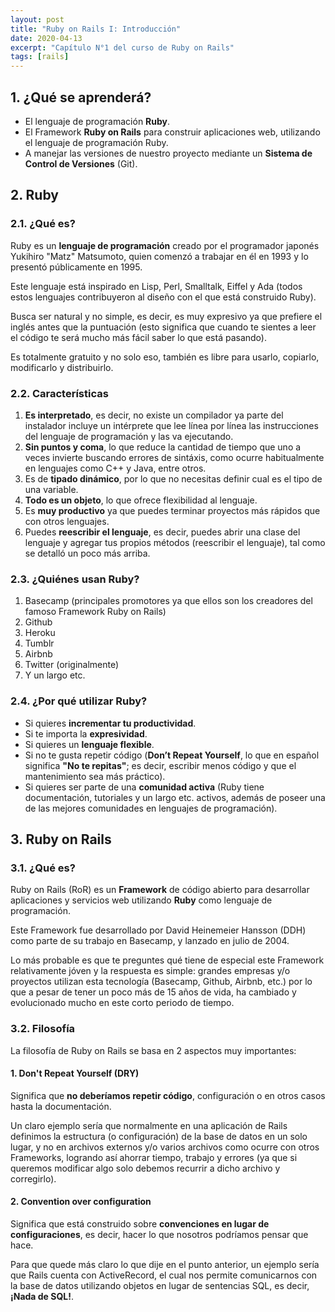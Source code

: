 ```yaml
---
layout: post
title: "Ruby on Rails I: Introducción"
date: 2020-04-13
excerpt: "Capítulo N°1 del curso de Ruby on Rails"
tags: [rails]
---
```


## 1. ¿Qué se aprenderá?

* El lenguaje de programación **Ruby**.
* El Framework **Ruby on Rails** para construir aplicaciones web, utilizando el lenguaje de programación Ruby.
* A manejar las versiones de nuestro proyecto mediante un **Sistema de Control de Versiones** (Git).

## 2. Ruby

### 2.1. ¿Qué es?

Ruby es un **lenguaje de programación** creado por el programador japonés Yukihiro "Matz" Matsumoto, quien comenzó a trabajar en él en 1993 y lo presentó públicamente en 1995.

Este lenguaje está inspirado en Lisp, Perl, Smalltalk, Eiffel y Ada (todos estos lenguajes contribuyeron al diseño con el que está construido Ruby).

Busca ser natural y no simple, es decir, es muy expresivo ya que prefiere el inglés antes que la puntuación (esto significa que cuando te sientes a leer el código te será mucho más fácil saber lo que está pasando).

Es totalmente gratuito y no solo eso, también es libre para usarlo, copiarlo, modificarlo y distribuirlo.

### 2.2. Características

1. **Es interpretado**, es decir, no existe un compilador ya parte del instalador incluye un intérprete que lee línea por línea las instrucciones del lenguaje de programación y las va ejecutando.
2. **Sin puntos y coma**, lo que reduce la cantidad de tiempo que uno a veces invierte buscando errores de sintáxis, como ocurre habitualmente en lenguajes como C++ y Java, entre otros.
3. Es de **tipado dinámico**, por lo que no necesitas definir cual es el tipo de una variable.
4. **Todo es un objeto**, lo que ofrece flexibilidad al lenguaje.
5. Es **muy productivo** ya que puedes terminar proyectos más rápidos que con otros lenguajes.
6. Puedes **reescribir el lenguaje**, es decir, puedes abrir una clase del lenguaje y agregar tus propios métodos (reescribir el lenguaje), tal como se detalló un poco más arriba.

### 2.3. ¿Quiénes usan Ruby?

1. Basecamp (principales promotores ya que ellos son los creadores del famoso Framework Ruby on Rails)
2. Github
3. Heroku
4. Tumblr
5. Airbnb
6. Twitter (originalmente)
7. Y un largo etc.

### 2.4. ¿Por qué utilizar Ruby?

* Si quieres **incrementar tu productividad**.
* Si te importa la **expresividad**.
* Si quieres un **lenguaje flexible**.
* Si no te gusta repetir código (**Don’t Repeat Yourself**, lo que en español significa **"No te repitas"**; es decir, escribir menos código y que el mantenimiento sea más práctico).
* Si quieres ser parte de una **comunidad activa** (Ruby tiene documentación, tutoriales y un largo etc. activos, además de poseer una de las mejores comunidades en lenguajes de programación).

## 3. Ruby on Rails

### 3.1. ¿Qué es?

Ruby on Rails (RoR) es un **Framework** de código abierto para desarrollar aplicaciones y servicios web utilizando **Ruby** como lenguaje de programación.

Este Framework fue desarrollado por David Heinemeier Hansson (DDH) como parte de su trabajo en Basecamp, y lanzado en julio de 2004.

Lo más probable es que te preguntes qué tiene de especial este Framework relativamente jóven y la respuesta es simple: grandes empresas y/o proyectos utilizan esta tecnología (Basecamp, Github, Airbnb, etc.) por lo que a pesar de tener un poco más de 15 años de vida, ha cambiado y evolucionado mucho en este corto periodo de tiempo.

### 3.2. Filosofía

La filosofía de Ruby on Rails se basa en 2 aspectos muy importantes:

#### 1. Don't Repeat Yourself (DRY)

Significa que **no deberíamos repetir código**, configuración o en otros casos hasta la documentación.

Un claro ejemplo sería que normalmente en una aplicación de Rails definimos la estructura (o configuración) de la base de datos en un solo lugar, y no en archivos externos y/o varios archivos como ocurre con otros Frameworks, logrando así ahorrar tiempo, trabajo y errores (ya que si queremos modificar algo solo debemos recurrir a dicho archivo y corregirlo).

#### 2. Convention over configuration

Significa que está construido sobre **convenciones en lugar de configuraciones**, es decir, hacer lo que nosotros podríamos pensar que hace.

Para que quede más claro lo que dije en el punto anterior, un ejemplo sería que Rails cuenta con ActiveRecord, el cual nos permite comunicarnos con la base de datos utilizando objetos en lugar de sentencias SQL, es decir, **¡Nada de SQL!**.
